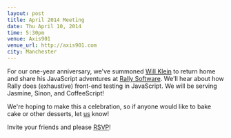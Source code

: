 ```yaml
---
layout: post
title: April 2014 Meeting
date: Thu April 10, 2014
time: 5:30pm
venue: Axis901
venue_url: http://axis901.com
city: Manchester
---
```

For our one-year anniversary, we've summoned [Will Klein](http://willkle.in) to return home and share his JavaScript adventures at [Rally Software](http://rallysoftware.com). We'll hear about how Rally does (exhaustive) front-end testing in JavaScript. We will be serving Jasmine, Sinon, and CoffeeScript!

We're hoping to make this a celebration, so if anyone would like to bake cake or other desserts, let [us](mailto://us@hartfordjs.com) know!

Invite your friends and please [RSVP](http://hartfordjs.eventbrite.com)!

